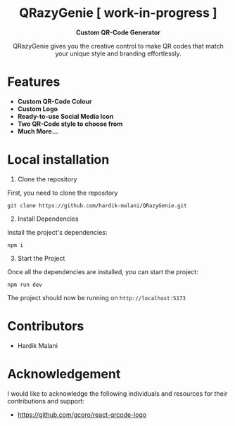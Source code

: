 <div align="center">
  <h1>QRazyGenie [ work-in-progress ]</h1>
  <p>
    <strong>Custom QR-Code Generator</strong>
  </p>

QRazyGenie gives you the creative control to make QR codes that match your unique style and branding effortlessly.

</div>


# Features

- **Custom QR-Code Colour**
- **Custom Logo**
- **Ready-to-use Social Media Icon**
- **Two QR-Code style to choose from**
- **Much More...**


# Local installation

1. Clone the repository

First, you need to clone the repository

```
git clone https://github.com/hardik-malani/QRazyGenie.git
```

2. Install Dependencies

Install the project's dependencies:

```
npm i
```

3. Start the Project

Once all the dependencies are installed, you can start the project:

```
npm run dev
```

The project should now be running on `http://localhost:5173`


# Contributors

* Hardik Malani

# Acknowledgement 

I would like to acknowledge the following individuals and resources for their contributions and support:

- https://github.com/gcoro/react-qrcode-logo
